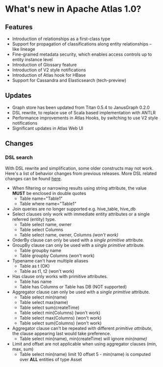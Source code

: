 <!--
  ~ Licensed to the Apache Software Foundation (ASF) under one
  ~ or more contributor license agreements.  See the NOTICE file
  ~ distributed with this work for additional information
  ~ regarding copyright ownership.  The ASF licenses this file
  ~ to you under the Apache License, Version 2.0 (the
  ~ "License"); you may not use this file except in compliance
  ~ with the License.  You may obtain a copy of the License at
  ~
  ~     http://www.apache.org/licenses/LICENSE-2.0
  ~
  ~ Unless required by applicable law or agreed to in writing, software
  ~ distributed under the License is distributed on an "AS IS" BASIS,
  ~ WITHOUT WARRANTIES OR CONDITIONS OF ANY KIND, either express or implied.
  ~ See the License for the specific language governing permissions and
  ~ limitations under the License.
  -->
  
# What's new in Apache Atlas 1.0?

## Features

* Introduction of relationships as a first-class type
* Support for propagation of classifications along entity relationships – like lineage
* Fine-grained metadata security, which enables access controls up to entity instance level
* Introduction of Glossary feature
* Introduction of V2 style notifications
* Introduction of Atlas hook for HBase
* Support for Cassandra and Elasticsearch (tech-preview)
    
## Updates

* Graph store has been updated from Titan 0.5.4 to JanusGraph 0.2.0
* DSL rewrite, to replace use of Scala based implementation with ANTLR
* Performance improvements in Atlas Hooks, by switching to use V2 style notifications
* Significant updates in Atlas Web UI

## Changes

### DSL search

With DSL rewrite and simplification, some older constructs may not work. Here's a list of behavior changes from previous
releases. More DSL related changes can be found [here](Search-Advanced.html).

   * When filtering or narrowing results using string attribute, the value **MUST** be enclosed in double quotes
      * Table name="Table1"
      * Table where name="Table1"
   * Join queries are no longer supported e.g. hive_table, hive_db 
   * Select clauses only work with immediate entity attributes or a single referred (entity) type.
      * Table select name, owner
      * Table select Columns 
      * Table select name, owner, Columns _*(won't work)*_
   * OrderBy clause can only be used with a _*single primitive*_ attribute.
   * GroupBy clause can only be used with a _*single primitive*_ attribute.
      * Table groupby name
      * Table groupby Columns (won't work)
   * Typename can't have multiple aliases
      * Table as t (OK)
      * Table as t1, t2 (won't work)
  * Has clause only works with primitive attributes.
     * Table has name
      * Table has Columns or Table has DB (NOT supported)
  * Aggregator clause can only be used with a _*single primitive*_ attribute.
      * Table select min(name)
      * Table select max(name)
      * Table select sum(createTime)
      * Table select min(Columns) (won't work)
      * Table select max(Columns) (won't work)
      * Table select sum(Columns) (won't work)
  * Aggregator clause can't be repeated with different _*primitive attribute*_, the clause appearing last would take preference.
      * Table select min(name), min(createTime) will ignore _*min(name)*_
  * Limit and offset are not applicable when using aggregator clauses (min, max, sum)
      *  Table select min(name) limit 10 offset 5 - min(name) is computed over **ALL** entities of type Asset